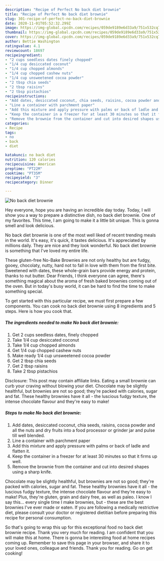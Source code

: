 ```yaml
---
description: "Recipe of Perfect No back diet brownie"
title: "Recipe of Perfect No back diet brownie"
slug: 301-recipe-of-perfect-no-back-diet-brownie
date: 2020-11-01T05:52:32.299Z
image: https://img-global.cpcdn.com/recipes/059de9189e6d33a9/751x532cq70/no-back-diet-brownie-recipe-main-photo.jpg
thumbnail: https://img-global.cpcdn.com/recipes/059de9189e6d33a9/751x532cq70/no-back-diet-brownie-recipe-main-photo.jpg
cover: https://img-global.cpcdn.com/recipes/059de9189e6d33a9/751x532cq70/no-back-diet-brownie-recipe-main-photo.jpg
author: Bettie Washington
ratingvalue: 4.1
reviewcount: 18697
recipeingredient:
- "2 cups seedless dates finely chopped"
- "1/4 cup desiccated coconut"
- "1/4 cup chopped almonds"
- "1/4 cup chopped cashew nuts"
- "1/4 cup unsweetened cocoa powder"
- "2 tbsp chia seeds"
- "2 tbsp raisins"
- "2 tbsp pistachios"
recipeinstructions:
- "Add dates, desiccated coconut, chia seeds, raisins, cocoa powder and all the nuts and dry fruits into a food processor or grinder jar and pulse till well blended."
- "Line a container with parchment paper"
- "Add this mixture and apply pressure with palms or back of ladle and flatten it."
- "Keep the container in a freezer for at least 30 minutes so that it firms up well."
- "Remove the brownie from the container and cut into desired shapes using a sharp knife."
categories:
- Recipe
tags:
- no
- back
- diet

katakunci: no back diet 
nutrition: 120 calories
recipecuisine: American
preptime: "PT22M"
cooktime: "PT35M"
recipeyield: "3"
recipecategory: Dinner

---
```



![No back diet brownie](https://img-global.cpcdn.com/recipes/059de9189e6d33a9/751x532cq70/no-back-diet-brownie-recipe-main-photo.jpg)

Hey everyone, hope you are having an incredible day today. Today, I will show you a way to prepare a distinctive dish, no back diet brownie. One of my favorites. This time, I am going to make it a little bit unique. This is gonna smell and look delicious.

No back diet brownie is one of the most well liked of recent trending meals in the world. It's easy, it's quick, it tastes delicious. It's appreciated by millions daily. They are nice and they look wonderful. No back diet brownie is something that I've loved my entire life.

These gluten-free No-Bake Brownies are not only healthy but are fudgy, gooey, chocolaty, nutty, hard not to fall in love with them from the first bite. Sweetened with dates, these whole-grain bars provide energy and protein, thanks to nut butter. Dear Friends, I think everyone can agree, there&#39;s something magical about the aroma of fresh baked brownies coming out of the oven. But in today&#39;s busy world, it can be hard to find the time to make something special.


To get started with this particular recipe, we must first prepare a few components. You can cook no back diet brownie using 8 ingredients and 5 steps. Here is how you cook that.

<!--inarticleads1-->

##### The ingredients needed to make No back diet brownie:

1. Get 2 cups seedless dates, finely chopped
1. Take 1/4 cup desiccated coconut
1. Take 1/4 cup chopped almonds
1. Get 1/4 cup chopped cashew nuts
1. Make ready 1/4 cup unsweetened cocoa powder
1. Get 2 tbsp chia seeds
1. Get 2 tbsp raisins
1. Take 2 tbsp pistachios


Disclosure: This post may contain affiliate links. Eating a small brownie can curb your craving without blowing your diet. Chocolate may be slightly healthful, but brownies are not so good; they&#39;re packed with calories, sugar and fat. These healthy brownies have it all - the luscious fudgy texture, the intense chocolate flavour and they&#39;re easy to make! 

<!--inarticleads2-->

##### Steps to make No back diet brownie:

1. Add dates, desiccated coconut, chia seeds, raisins, cocoa powder and all the nuts and dry fruits into a food processor or grinder jar and pulse till well blended.
1. Line a container with parchment paper
1. Add this mixture and apply pressure with palms or back of ladle and flatten it.
1. Keep the container in a freezer for at least 30 minutes so that it firms up well.
1. Remove the brownie from the container and cut into desired shapes using a sharp knife.


Chocolate may be slightly healthful, but brownies are not so good; they&#39;re packed with calories, sugar and fat. These healthy brownies have it all - the luscious fudgy texture, the intense chocolate flavour and they&#39;re easy to make! Plus, they&#39;re gluten, grain and dairy free, as well as paleo. I know I say this… every single time I make brownies, but - these are the best brownies I&#39;ve ever made or eaten. If you are following a medically restrictive diet, please consult your doctor or registered dietitian before preparing this recipe for personal consumption. 

So that's going to wrap this up for this exceptional food no back diet brownie recipe. Thank you very much for reading. I am confident that you will make this at home. There is gonna be interesting food at home recipes coming up. Remember to save this page in your browser, and share it to your loved ones, colleague and friends. Thank you for reading. Go on get cooking!
